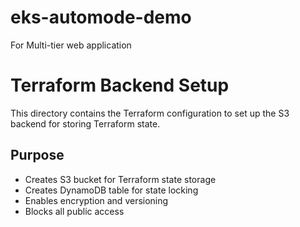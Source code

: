 # eks-automode-demo
For Multi-tier web application

# Terraform Backend Setup
This directory contains the Terraform configuration to set up the S3 backend for storing Terraform state.
## Purpose
- Creates S3 bucket for Terraform state storage
- Creates DynamoDB table for state locking
- Enables encryption and versioning
- Blocks all public access

